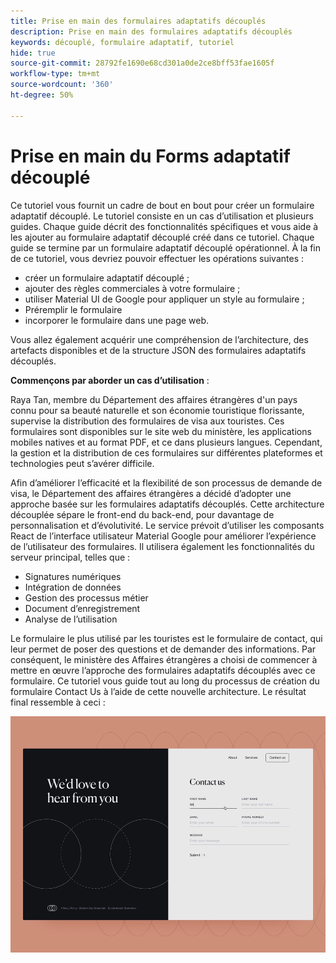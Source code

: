 ```yaml
---
title: Prise en main des formulaires adaptatifs découplés
description: Prise en main des formulaires adaptatifs découplés
keywords: découplé, formulaire adaptatif, tutoriel
hide: true
source-git-commit: 28792fe1690e68cd301a0de2ce8bff53fae1605f
workflow-type: tm+mt
source-wordcount: '360'
ht-degree: 50%

---
```



# Prise en main du Forms adaptatif découplé

Ce tutoriel vous fournit un cadre de bout en bout pour créer un formulaire adaptatif découplé. Le tutoriel consiste en un cas d’utilisation et plusieurs guides. Chaque guide décrit des fonctionnalités spécifiques et vous aide à les ajouter au formulaire adaptatif découplé créé dans ce tutoriel. Chaque guide se termine par un formulaire adaptatif découplé opérationnel. À la fin de ce tutoriel, vous devriez pouvoir effectuer les opérations suivantes :

* créer un formulaire adaptatif découplé ;
* ajouter des règles commerciales à votre formulaire ;
* utiliser Material UI de Google pour appliquer un style au formulaire ;
* Préremplir le formulaire
* incorporer le formulaire dans une page web.

Vous allez également acquérir une compréhension de l’architecture, des artefacts disponibles et de la structure JSON des formulaires adaptatifs découplés.

**Commençons par aborder un cas d’utilisation** :

Raya Tan, membre du Département des affaires étrangères d&#39;un pays connu pour sa beauté naturelle et son économie touristique florissante, supervise la distribution des formulaires de visa aux touristes. Ces formulaires sont disponibles sur le site web du ministère, les applications mobiles natives et au format PDF, et ce dans plusieurs langues. Cependant, la gestion et la distribution de ces formulaires sur différentes plateformes et technologies peut s’avérer difficile.

Afin d’améliorer l’efficacité et la flexibilité de son processus de demande de visa, le Département des affaires étrangères a décidé d’adopter une approche basée sur les formulaires adaptatifs découplés. Cette architecture découplée sépare le front-end du back-end, pour davantage de personnalisation et d’évolutivité. Le service prévoit d’utiliser les composants React de l’interface utilisateur Material Google pour améliorer l’expérience de l’utilisateur des formulaires. Il utilisera également les fonctionnalités du serveur principal, telles que :

* Signatures numériques
* Intégration de données
* Gestion des processus métier
* Document d’enregistrement
* Analyse de l’utilisation

Le formulaire le plus utilisé par les touristes est le formulaire de contact, qui leur permet de poser des questions et de demander des informations. Par conséquent, le ministère des Affaires étrangères a choisi de commencer à mettre en œuvre l’approche des formulaires adaptatifs découplés avec ce formulaire. Ce tutoriel vous guide tout au long du processus de création du formulaire Contact Us à l’aide de cette nouvelle architecture. Le résultat final ressemble à ceci :

![Formulaire adaptatif découplé de contact](assets/contact-us-headless-adaptive-forms.png)